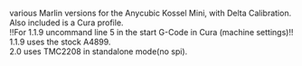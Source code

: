 various Marlin versions for the Anycubic Kossel Mini, with Delta Calibration.<br/>  Also included is a Cura profile.<br/> 
!!For 1.1.9 uncommand line 5 in the start G-Code in Cura (machine settings)!!<br/>
1.1.9 uses the stock A4899.<br/>
2.0 uses TMC2208 in standalone mode(no spi).
